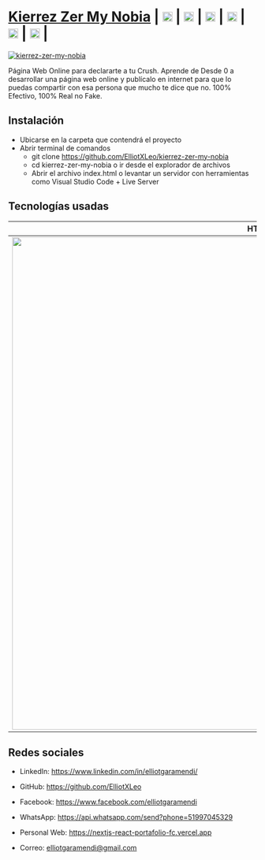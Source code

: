 # [Kierrez Zer My Nobia](https://elliotxleo.github.io/kierrez-zer-my-nobia/) | [<img src="https://image.flaticon.com/icons/png/512/174/174857.png" height="20"/>](https://www.linkedin.com/in/elliotgaramendi/) | [<img src="https://image.flaticon.com/icons/png/512/733/733553.png" height="20"/>](https://github.com/ElliotXLeo) | [<img src="https://image.flaticon.com/icons/png/512/145/145802.png" height="20"/>](https://www.facebook.com/elliotgaramendi) | [<img src="https://image.flaticon.com/icons/png/512/1384/1384055.png" height="20"/>](https://api.whatsapp.com/send?phone=51997045329) | [<img src="https://image.flaticon.com/icons/png/512/975/975645.png" height="20"/>](https://nextjs-react-portafolio-fc.vercel.app) | [<img src="https://image.flaticon.com/icons/png/512/5439/5439199.png" height="20"/>](mailto:elliotgaramendi@gmail.com) | 

[![kierrez-zer-my-nobia](https://i.postimg.cc/qM85549m/kierrez-zer-my-nobia.png)](https://elliotxleo.github.io/kierrez-zer-my-nobia)

Página Web Online para declararte a tu Crush. Aprende de Desde 0 a desarrollar una página web online y publícalo en internet para que lo puedas compartir con esa persona que mucho te dice que no. 100% Efectivo, 100% Real no Fake. 

## Instalación
- Ubicarse en la carpeta que contendrá el proyecto
- Abrir terminal de comandos
  - git clone https://github.com/ElliotXLeo/kierrez-zer-my-nobia
  - cd kierrez-zer-my-nobia o ir desde el explorador de archivos
  - Abrir el archivo index.html o levantar un servidor con herramientas como Visual Studio Code + Live Server

## Tecnologías usadas
| HTML | CSS | JavaScript |
| --- | --- | --- |
| <img src="https://upload.wikimedia.org/wikipedia/commons/6/61/HTML5_logo_and_wordmark.svg" width="1000"/> | <img src="https://upload.wikimedia.org/wikipedia/commons/thumb/3/3d/CSS.3.svg/1200px-CSS.3.svg.png" width="1000"/> | <img src="https://upload.wikimedia.org/wikipedia/commons/thumb/9/99/Unofficial_JavaScript_logo_2.svg/1200px-Unofficial_JavaScript_logo_2.svg.png" width="1000"/> |

## Redes sociales
- LinkedIn: https://www.linkedin.com/in/elliotgaramendi/

- GitHub: https://github.com/ElliotXLeo

- Facebook: https://www.facebook.com/elliotgaramendi

- WhatsApp: https://api.whatsapp.com/send?phone=51997045329

- Personal Web: https://nextjs-react-portafolio-fc.vercel.app

- Correo: elliotgaramendi@gmail.com
